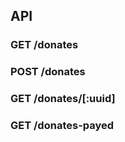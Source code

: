 

## API

### GET /donates


### POST /donates


### GET /donates/[:uuid]


### GET /donates-payed




